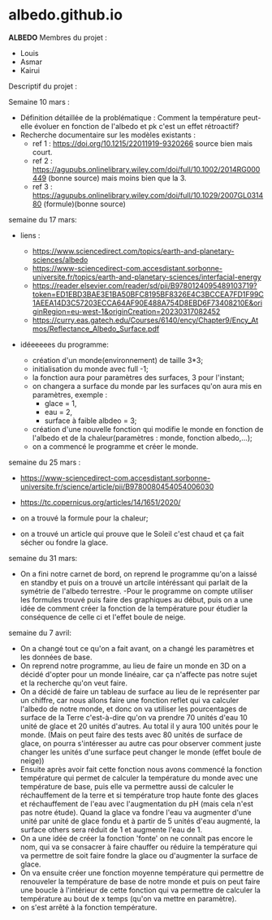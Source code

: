 # albedo.github.io
 **ALBEDO**
 Membres du projet :
 - Louis
 - Asmar
 - Kairui

Descriptif du projet :


Semaine 10 mars :
- Définition détaillée de la problématique : Comment la température peut-elle évoluer en fonction de l'albedo et pk c'est un effet rétroactif?
- Recherche documentaire sur les modèles existants :
  - ref 1 : https://doi.org/10.1215/22011919-9320266 source bien mais court.
  - ref 2 : https://agupubs.onlinelibrary.wiley.com/doi/full/10.1002/2014RG000449 (bonne source) mais moins bien que la 3.
  - ref 3 : https://agupubs.onlinelibrary.wiley.com/doi/full/10.1029/2007GL031480  (formule)(bonne source)


semaine du 17 mars:
- liens :
  - https://www.sciencedirect.com/topics/earth-and-planetary-sciences/albedo
  - https://www-sciencedirect-com.accesdistant.sorbonne-universite.fr/topics/earth-and-planetary-sciences/interfacial-energy
  - https://reader.elsevier.com/reader/sd/pii/B9780124095489103719?token=ED1EBD3BAE3E1BA50BFC8195BF8326E4C3BCCEA7FD1F99C1AEEA14D3C57203ECCA64AF90E488A754D8EBD6F73408210E&originRegion=eu-west-1&originCreation=20230317082452
  - https://curry.eas.gatech.edu/Courses/6140/ency/Chapter9/Ency_Atmos/Reflectance_Albedo_Surface.pdf

- idéeeeees du programme: 
  - création d'un monde(environnement) de taille 3\*3;
  - initialisation du monde avec full -1;
  - la fonction aura pour paramètres des surfaces, 3 pour l'instant;
  - on changera a surface du monde par les surfaces qu'on aura mis en paramètres, exemple :
     - glace = 1,
     - eau = 2,
     - surface à faible albdeo = 3;
  - création d'une nouvelle fonction qui modifie le monde en fonction de l'albedo et de la chaleur(paramètres : monde, fonction albedo,...);
  - on a commencé le programme et créer le monde.

semaine du 25 mars :
- https://www-sciencedirect-com.accesdistant.sorbonne-universite.fr/science/article/pii/B9780080454054006030
- https://tc.copernicus.org/articles/14/1651/2020/

- on a trouvé la formule pour la chaleur;
- on a trouvé un article qui prouve que le Soleil c'est chaud et ça fait sécher ou fondre la glace. 

semaine du 31 mars:
- On a fini notre carnet de bord, on reprend le programme qu'on a laissé en standby et puis on a trouvé un artcile intéréssant qui parlait de la symétrie de l'albedo terrestre.
-Pour le programme on compte utiliser les formules trouvé puis faire des graphiques au début, puis on a une idée de comment créer la fonction de la température pour étudier la conséquence de celle ci et l'effet boule de neige. 

semaine du 7 avril:


- On a changé tout ce qu'on a fait avant, on a changé les paramètres et les données de base.
- On reprend notre programme, au lieu de faire un monde en 3D on a décidé d'opter pour un monde linéaire, car ça n'affecte pas notre sujet et la recherche qu'on veut faire.
- On a décidé de faire un tableau de surface au lieu de le représenter par un chiffre, car nous allons faire une fonction reflet qui va calculer l'albedo de notre monde, et donc on va utiliser les pourcentages de surface de la Terre c'est-à-dire qu'on va prendre 70 unités d'eau 10 unité de glace et 20 unités d'autres. Au total il y aura 100 unités pour le monde. (Mais on peut faire des tests avec 80 unités de surface de glace, on pourra s'intéresser au autre cas pour observer comment juste changer les unités d'une surface peut changer le monde (effet boule de neige))
- Ensuite après avoir fait cette fonction nous avons commencé la fonction température qui permet de calculer la température du monde avec une température de base, puis elle va permettre aussi de calculer le réchauffement de la terre et si température trop haute fonte des glaces et réchauffement de l'eau avec l'augmentation du pH (mais cela n'est pas notre étude). Quand la glace va fondre l'eau va augmenter d'une unité par unité de glace fondu et à partir de 5 unités d'eau augmenté, la surface others sera réduit de 1 et augmente l'eau de 1.
- On a une idée de créer la fonction 'fonte' on ne connaît pas encore le nom, qui va se consacrer à faire chauffer ou réduire la température qui va permettre de soit faire fondre la glace ou d'augmenter la surface de glace.
- On va ensuite créer une fonction moyenne température qui permettre de renouveler la température de base de notre monde et puis on peut faire une boucle à l'intérieur de cette fonction qui va permettre de calculer la température au bout de x temps (qu'on va mettre en paramètre).
- on s'est arrêté à la fonction température.

